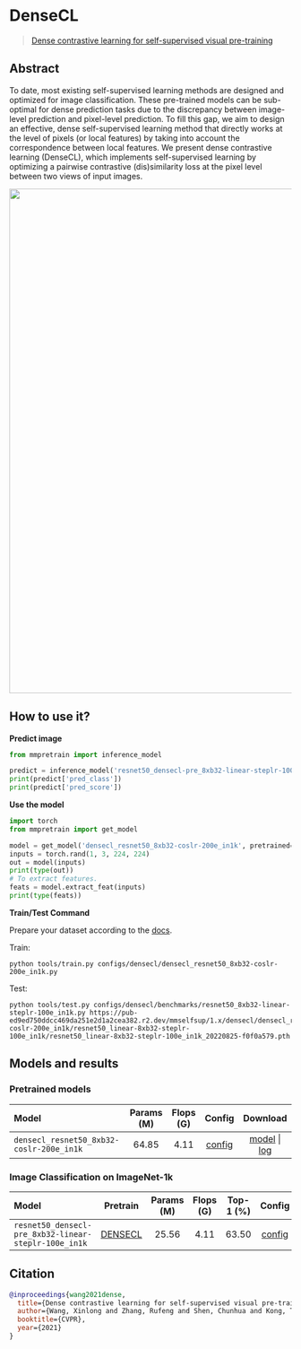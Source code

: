 # DenseCL

> [Dense contrastive learning for self-supervised visual pre-training](https://arxiv.org/abs/2011.09157)

<!-- [ALGORITHM] -->

## Abstract

To date, most existing self-supervised learning methods are designed and optimized for image classification. These pre-trained models can be sub-optimal for dense prediction tasks due to the discrepancy between image-level prediction and pixel-level prediction. To fill this gap, we aim to design an effective, dense self-supervised learning method that directly works at the level of pixels (or local features) by taking into account the correspondence between local features. We present dense contrastive learning (DenseCL), which implements self-supervised learning by optimizing a pairwise contrastive (dis)similarity loss at the pixel level between two views of input images.

<div align=center>
<img src="https://user-images.githubusercontent.com/36138628/149721111-bab03a6d-a30d-418e-b338-43c3689cfc65.png" width="900" />
</div>

## How to use it?

<!-- [TABS-BEGIN] -->

**Predict image**

```python
from mmpretrain import inference_model

predict = inference_model('resnet50_densecl-pre_8xb32-linear-steplr-100e_in1k', 'demo/bird.JPEG')
print(predict['pred_class'])
print(predict['pred_score'])
```

**Use the model**

```python
import torch
from mmpretrain import get_model

model = get_model('densecl_resnet50_8xb32-coslr-200e_in1k', pretrained=True)
inputs = torch.rand(1, 3, 224, 224)
out = model(inputs)
print(type(out))
# To extract features.
feats = model.extract_feat(inputs)
print(type(feats))
```

**Train/Test Command**

Prepare your dataset according to the [docs](https://onedl-mmpretrain.readthedocs.io/en/latest/user_guides/dataset_prepare.html#prepare-dataset).

Train:

```shell
python tools/train.py configs/densecl/densecl_resnet50_8xb32-coslr-200e_in1k.py
```

Test:

```shell
python tools/test.py configs/densecl/benchmarks/resnet50_8xb32-linear-steplr-100e_in1k.py https://pub-ed9ed750ddcc469da251e2d1a2cea382.r2.dev/mmselfsup/1.x/densecl/densecl_resnet50_8xb32-coslr-200e_in1k/resnet50_linear-8xb32-steplr-100e_in1k/resnet50_linear-8xb32-steplr-100e_in1k_20220825-f0f0a579.pth
```

<!-- [TABS-END] -->

## Models and results

### Pretrained models

| Model                                    | Params (M) | Flops (G) |                       Config                        |                                          Download                                          |
| :--------------------------------------- | :--------: | :-------: | :-------------------------------------------------: | :----------------------------------------------------------------------------------------: |
| `densecl_resnet50_8xb32-coslr-200e_in1k` |   64.85    |   4.11    | [config](densecl_resnet50_8xb32-coslr-200e_in1k.py) | [model](https://pub-ed9ed750ddcc469da251e2d1a2cea382.r2.dev/mmselfsup/1.x/densecl/densecl_resnet50_8xb32-coslr-200e_in1k/densecl_resnet50_8xb32-coslr-200e_in1k_20220825-3078723b.pth) \| [log](https://pub-ed9ed750ddcc469da251e2d1a2cea382.r2.dev/mmselfsup/1.x/densecl/densecl_resnet50_8xb32-coslr-200e_in1k/densecl_resnet50_8xb32-coslr-200e_in1k_20220825-3078723b.json) |

### Image Classification on ImageNet-1k

| Model                                     |                   Pretrain                   | Params (M) | Flops (G) | Top-1 (%) |                   Config                   |                   Download                    |
| :---------------------------------------- | :------------------------------------------: | :--------: | :-------: | :-------: | :----------------------------------------: | :-------------------------------------------: |
| `resnet50_densecl-pre_8xb32-linear-steplr-100e_in1k` | [DENSECL](https://pub-ed9ed750ddcc469da251e2d1a2cea382.r2.dev/mmselfsup/1.x/densecl/densecl_resnet50_8xb32-coslr-200e_in1k/densecl_resnet50_8xb32-coslr-200e_in1k_20220825-3078723b.pth) |   25.56    |   4.11    |   63.50   | [config](benchmarks/resnet50_8xb32-linear-steplr-100e_in1k.py) | [model](https://pub-ed9ed750ddcc469da251e2d1a2cea382.r2.dev/mmselfsup/1.x/densecl/densecl_resnet50_8xb32-coslr-200e_in1k/resnet50_linear-8xb32-steplr-100e_in1k/resnet50_linear-8xb32-steplr-100e_in1k_20220825-f0f0a579.pth) \| [log](https://pub-ed9ed750ddcc469da251e2d1a2cea382.r2.dev/mmselfsup/1.x/densecl/densecl_resnet50_8xb32-coslr-200e_in1k/resnet50_linear-8xb32-steplr-100e_in1k/resnet50_linear-8xb32-steplr-100e_in1k_20220825-f0f0a579.json) |

## Citation

```bibtex
@inproceedings{wang2021dense,
  title={Dense contrastive learning for self-supervised visual pre-training},
  author={Wang, Xinlong and Zhang, Rufeng and Shen, Chunhua and Kong, Tao and Li, Lei},
  booktitle={CVPR},
  year={2021}
}
```

